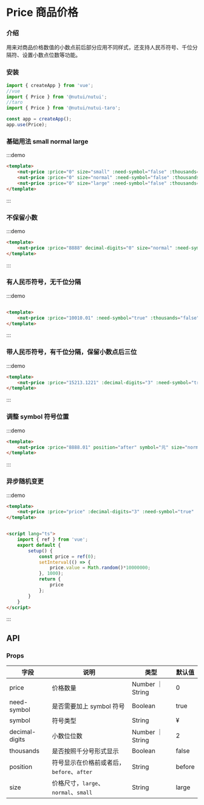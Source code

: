 # Price 商品价格

### 介绍

用来对商品价格数值的小数点前后部分应用不同样式，还支持人民币符号、千位分隔符、设置小数点位数等功能。

### 安装

```javascript
import { createApp } from 'vue';
//vue
import { Price } from '@nutui/nutui';
//taro
import { Price } from '@nutui/nutui-taro';

const app = createApp();
app.use(Price);

```


### 基础用法 small normal large

:::demo

``` html
<template>
    <nut-price :price="0" size="small" :need-symbol="false" :thousands="true" />
    <nut-price :price="0" size="normal" :need-symbol="false" :thousands="true" />
    <nut-price :price="0" size="large" :need-symbol="false" :thousands="true" />
</template>
```

:::

### 不保留小数

:::demo

``` html
<template>
    <nut-price :price="8888" decimal-digits="0" size="normal" :need-symbol="true" :thousands="true" />
</template>
```

:::

### 有人民币符号，无千位分隔

:::demo

``` html

<template>
    <nut-price :price="10010.01" :need-symbol="true" :thousands="false" />
</template>
```
:::
### 带人民币符号，有千位分隔，保留小数点后三位

:::demo

``` html
<template>
    <nut-price :price="15213.1221" :decimal-digits="3" :need-symbol="true" :thousands="true" />
</template>
```

:::

### 调整 symbol 符号位置

:::demo

``` html
<template>
    <nut-price :price="8888.01" position="after" symbol="元" size="normal" :need-symbol="true" :thousands="true" />
</template>
```

:::
### 异步随机变更

:::demo

``` html
<template>
    <nut-price :price="price" :decimal-digits="3" :need-symbol="true" :thousands="true" />
</template>


<script lang="ts">
    import { ref } from 'vue';
    export default {
        setup() {
            const price = ref(0);
            setInterval(() => {
                price.value = Math.random()*10000000;
            }, 1000);
            return {
                price
            };
        }
    }
</script>
```
:::
## API
### Props

| 字段           | 说明                                    | 类型    | 默认值 |
|----------------|-----------------------------------------|---------|--------|
| price          | 价格数量                                | Number ｜ String | 0      |
| need-symbol    | 是否需要加上 symbol 符号                 | Boolean          | true   |
| symbol         | 符号类型                                | String           | &yen;  |
| decimal-digits | 小数位位数                              | Number ｜ String  | 2     |
| thousands      | 是否按照千分号形式显示                    | Boolean          | false  |
| position       | 符号显示在价格前或者后，`before`、`after`  | String           | before |
| size           | 价格尺寸，`large`、`normal`、`small`     | String           | large |